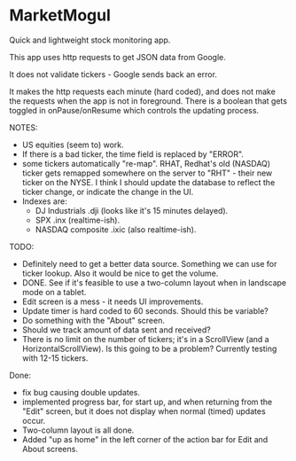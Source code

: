 # MarketMogul
Quick and lightweight stock monitoring app.

This app uses http requests to get JSON data from Google.

It does not validate tickers - Google sends back an error.

It makes the http requests each minute (hard coded), and does not make the requests when 
the app is not in foreground.  There is a boolean that gets toggled in onPause/onResume which controls the updating process.

NOTES:
* US equities (seem to) work.  
* If there is a bad ticker, the time field is replaced by "ERROR". 
* some tickers automatically "re-map".  RHAT, Redhat's old (NASDAQ) ticker gets remapped somewhere 
on the server to "RHT" - their new ticker on the NYSE.  I think I should update the database to 
reflect the ticker change, or indicate the change in the UI.
* Indexes are:
  * DJ Industrials .dji (looks like it's 15 minutes delayed).
  * SPX .inx (realtime-ish).
  * NASDAQ composite .ixic  (also realtime-ish).

TODO: 
* Definitely need to get a better data source.  Something we can use for ticker lookup.  Also it would be nice to get the volume.  
* DONE.  See if it's feasible to use a two-column layout when in landscape mode on a tablet.
* Edit screen is a mess - it needs UI improvements.
* Update timer is hard coded to 60 seconds.  Should this be variable?
* Do something with the "About" screen. 
* Should we track amount of data sent and received?
* There is no limit on the number of tickers; it's in a ScrollView (and a HorizontalScrollView). Is this going to be a problem?  Currently testing with 12-15 tickers.

Done:
* fix bug causing double updates. 
* implemented progress bar, for start up, and when returning from the "Edit" screen, but it does not display when normal (timed) updates occur.
* Two-column layout is all done. 
* Added "up as home" in the left corner of the action bar for Edit and About screens.
